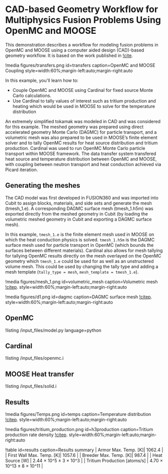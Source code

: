 # CAD-based Geometry Workflow for Multiphysics Fusion Problems Using OpenMC and MOOSE

This demonstration describes a workflow for modeling fusion problems in OpenMC and MOOSE using a computer aided design (CAD)-based geometry workflow.
It is based on the work published in [!cite](Eltawila2004_PNBC). 

!media figures/transfers.png
  id=transfers
  caption=OpenMC and MOOSE Coupling
  style=width:60%;margin-left:auto;margin-right:auto

In this example, you'll learn how to:

- Couple OpenMC and MOOSE using Cardinal for fixed source Monte Carlo calculations.
- Use Cardinal to tally values of interest such as tritium production and heating which would be used in MOOSE to solve for the temperature distribution

An extremely simplified tokamak was modeled in CAD and was considered for this example. The meshed geometry was prepared using direct accelerated geometry Monte Carlo (DAGMC) for particle transport, and a volumetric mesh was also prepared to be used in MOOSE’s finite element solver and to tally OpenMC results for heat source distribution and tritium production. Cardinal was used to run OpenMC Monte Carlo particle transport within MOOSE framework. The data transfer system transfered heat source and temperature distribution between OpenMC and MOOSE, with coupling between neutron transport and heat conduction achieved via Picard iteration.

## Generating the meshes

The CAD model was first developed in FUSION360 and was imported into Cubit to assign blocks, materials, and side sets and generate the mesh (tmesh_1.e). A corresponding DAGMC surface mesh (tmesh_1.h5m) was exported directly from the meshed geometry in Cubit (by loading the volumetric meshed geometry in Cubit and exporting a DAGMC surface mesh).

In this example, `tmesh_1.e` is the finite element mesh used in MOOSE on which the heat conduction physics is solved. `tmesh_1.h5m` is the DAGMC surface mesh used for particle transport in OpenMC (which bounds the surfaces between different materials). Cardinal also allows for mesh tallying for tallying OpenMC results directly on the mesh overlayed on the OpenMC geometry  which `tmesh_1.e` could be used for as well as an unstructered volume mesh. This could be used by changing the tally type and adding a mesh template (`tally_type = mesh`, `mesh_template = tmesh_1.e`).

!media figures/mesh_1.png
  id=volumetric_mesh
  caption=Volumetric mesh [!citep](Eltawila2004_PNBC).
  style=width:60%;margin-left:auto;margin-right:auto
  
!media figures/d1.png
  id=dagmc
  caption=DAGMC surface mesh [!citep](Eltawila2004_PNBC).
  style=width:60%;margin-left:auto;margin-right:auto

## OpenMC

!listing /input_files/model.py language=python

## Cardinal

!listing /input_files/openmc.i

## MOOSE Heat transfer

!listing /input_files/solid.i

## Results

!media figures/Temps.png
  id=temps
  caption=Temperature distribution [!citep](Eltawila2004_PNBC).
  style=width:60%;margin-left:auto;margin-right:auto
  
!media figures/tritium_production.png
  id=h3production
  caption=Tritium production rate density [!citep](Eltawila2004_PNBC).
  style=width:60%;margin-left:auto;margin-right:auto
  
!table id=results caption=Results summary
| Armor Max. Temp. [K]| 1062.4 |
| First Wall Max. Temp. [K]| 1057.6 |
| Breeder Max. Temp. [K]| 987.4 |
| Heat Source [W] | 2.44 × 10^5 ± 3 × 10^3 |
| Tritium Production [atoms/s] | 4.70 × 10^13 ± 8 × 10^11 |
 
